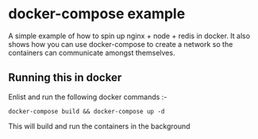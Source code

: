 # docker-compose example

A simple example of how to spin up nginx + node + redis in docker. It also shows how you can use docker-compose to create a network so the containers can communicate amongst themselves. 

## Running this in docker

Enlist and run the following docker commands :-

```linux
docker-compose build && docker-compose up -d
```

This will build and run the containers in the background